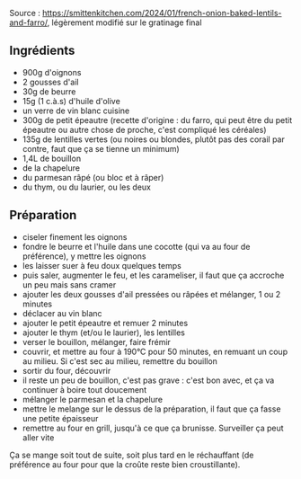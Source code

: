 Source : https://smittenkitchen.com/2024/01/french-onion-baked-lentils-and-farro/, légèrement modifié sur le gratinage final

## Ingrédients

- 900g d'oignons
- 2 gousses d'ail
- 30g de beurre
- 15g (1 c.à.s) d'huile d'olive
- un verre de vin blanc cuisine
- 300g de petit épeautre (recette d'origine : du farro, qui peut être du petit épeautre ou autre chose de proche, c'est compliqué les céréales)
- 135g de lentilles vertes (ou noires ou blondes, plutôt pas des corail par contre, faut que ça se tienne un minimum)
- 1,4L de bouillon
- de la chapelure
- du parmesan râpé (ou bloc et à râper)
- du thym, ou du laurier, ou les deux

## Préparation

- ciseler finement les oignons
- fondre le beurre et l'huile dans une cocotte (qui va au four de préférence), y mettre les oignons
- les laisser suer à feu doux quelques temps
- puis saler, augmenter le feu, et les carameliser, il faut que ça accroche un peu mais sans cramer
- ajouter les deux gousses d'ail pressées ou râpées et mélanger, 1 ou 2 minutes
- déclacer au vin blanc
- ajouter le petit épeautre et remuer 2 minutes
- ajouter le thym (et/ou le laurier), les lentilles
- verser le bouillon, mélanger, faire frémir
- couvrir, et mettre au four à 190°C pour 50 minutes, en remuant un coup au milieu. Si c'est sec au milieu, remettre du bouillon
- sortir du four, découvrir
- il reste un peu de bouillon, c'est pas grave : c'est bon avec, et ça va continuer à boire tout doucement
- mélanger le parmesan et la chapelure
- mettre le melange sur le dessus de la préparation, il faut que ça fasse une petite épaisseur
- remettre au four en grill, jusqu'à ce que ça brunisse. Surveiller ça peut aller vite

Ça se mange soit tout de suite, soit plus tard en le réchauffant (de préférence au four pour que la croûte reste bien croustillante).
